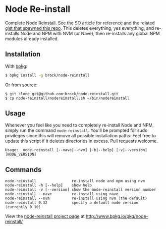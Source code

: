 # Node Re-install

Complete Node Reinstall. See the [SO article](http://stackoverflow.com/a/11178106/2083544) for reference and the related [gist that spawned this repo](https://gist.github.com/brock/5b1b70590e1171c4ab54). This deletes everything, yes everything, and re-installs Node and NPM with NVM (or Nave), then re-installs any global NPM modules already installed.

## Installation

With [bpkg](https://github.com/bpkg/bpkg):

```sh
$ bpkg install -g brock/node-reinstall
```

Or from source:

```
$ git clone git@github.com:brock/node-reinstall.git
$ cp node-reinstall/nodereinstall.sh ~/bin/nodereinstall
```

## Usage

Whenever you feel like you need to completely re-install Node and NPM, simply run the command `node-reinstall`. You'll be prompted for sudo privileges since this will remove all possible installation paths. Feel free to update this script if it deletes directories in excess. Pull requests welcome.


    Usage:  node-reinstall [--nave|--nvm] [-h|--help] [-v|--version] [NODE_VERSION]

## Commands

	node-reinstall                re-install node and npm using nvm
	node-reinstall -h [--help]    show help
	node-reinstall -v [--version] show the node-reinstall version number
	node-reinstall --nave         re-install using nave
	node-reinstall --nvm          re-install using nvm (the default)
	node-reinstall 0.12           specify a default node version (currently 0.10)

View the [node-reinstall project page](http://www.bpkg.io/pkg/node-reinstall/) at http://www.bpkg.io/pkg/node-reinstall/
